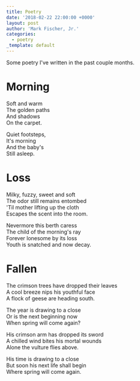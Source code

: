 ```yaml
---
title: Poetry
date: '2018-02-22 22:00:00 +0000'
layout: post
author: 'Mark Fischer, Jr.'
categories:
  - poetry
_template: default
---
```







Some poetry I've written in the past couple months.

# Morning

Soft and warm  
The golden paths  
And shadows  
On the carpet.

Quiet footsteps,  
It's morning  
And the baby's  
Still asleep.

# Loss

Milky, fuzzy, sweet and soft  
The odor still remains entombed  
\'Til mother lifting up the cloth  
Escapes the scent into the room.

Nevermore this berth caress  
The child of the morning's ray  
Forever lonesome by its loss  
Youth is snatched and now decay.

# Fallen

The crimson trees have dropped their leaves  
A cool breeze nips his youthful face  
A flock of geese are heading south.

The year is drawing to a close  
Or is the next beginning now  
When spring will come again?

His crimson arm has dropped its sword  
A chilled wind bites his mortal wounds  
Alone the vulture flies above.

His time is drawing to a close  
But soon his next life shall begin  
Where spring will come again.
